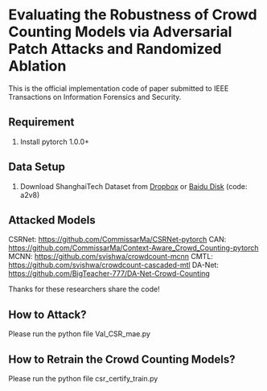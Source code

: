 # Evaluating the Robustness of Crowd Counting Models via Adversarial Patch Attacks and Randomized Ablation
This is the official implementation code of paper submitted to IEEE Transactions on Information Forensics and Security.

## Requirement
1. Install pytorch 1.0.0+


## Data Setup
1. Download ShanghaiTech Dataset from
[Dropbox](https://www.dropbox.com/s/fipgjqxl7uj8hd5/ShanghaiTech.zip?dl=0) or [Baidu Disk](https://pan.baidu.com/s/101mNo_Vz21IwDYnYTnLQpw) (code: a2v8)   

## Attacked Models
CSRNet: https://github.com/CommissarMa/CSRNet-pytorch
CAN: https://github.com/CommissarMa/Context-Aware_Crowd_Counting-pytorch
MCNN: https://github.com/svishwa/crowdcount-mcnn
CMTL: https://github.com/svishwa/crowdcount-cascaded-mtl
DA-Net: https://github.com/BigTeacher-777/DA-Net-Crowd-Counting

Thanks for these researchers share the code!


## How to Attack?
Please run the python file Val_CSR_mae.py

## How to Retrain the Crowd Counting Models?
Please run the python file csr_certify_train.py

